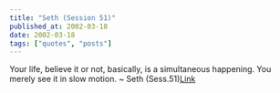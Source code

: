 ```yaml
---
title: "Seth (Session 51)"
published_at: 2002-03-18
date: 2002-03-18
tags: ["quotes", "posts"]
---
```

Your life, believe it or not, basically, is a simultaneous happening. You merely see it in slow motion. ~ Seth (Sess.51)[Link]()